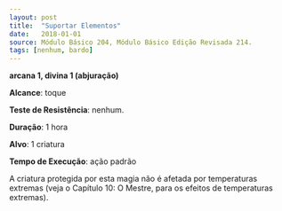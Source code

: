 ```yaml
---
layout: post
title:  "Suportar Elementos"
date:   2018-01-01
source: Módulo Básico 204, Módulo Básico Edição Revisada 214.
tags: [nenhum, bardo]
---
```


**arcana 1, divina 1 (abjuração)**

**Alcance**: toque

**Teste de Resistência**: nenhum.

**Duração**: 1 hora

**Alvo**: 1 criatura

**Tempo de Execução**: ação padrão

A criatura protegida por esta magia não é afetada por temperaturas extremas (veja o Capítulo 10: O Mestre, para os efeitos de temperaturas extremas).
